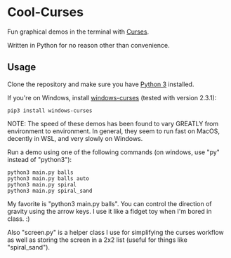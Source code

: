 # Cool-Curses

Fun graphical demos in the terminal with [Curses](https://docs.python.org/3/howto/curses.html).

Written in Python for no reason other than convenience.

## Usage

Clone the repository and make sure you have [Python 3](https://www.python.org/) installed.

If you're on Windows, install [windows-curses](https://pypi.org/project/windows-curses/) (tested with version 2.3.1):

```
pip3 install windows-curses
```

NOTE: The speed of these demos has been found to vary GREATLY from environment to environment. In general, they seem to run fast on MacOS, decently in WSL, and very slowly on Windows.

Run a demo using one of the following commands (on windows, use "py" instead of "python3"):

```
python3 main.py balls
python3 main.py balls auto
python3 main.py spiral
python3 main.py spiral_sand
```

My favorite is "python3 main.py balls".
You can control the direction of gravity using the arrow keys.
I use it like a fidget toy when I'm bored in class. :)

Also "screen.py" is a helper class I use for simplifying the curses workflow as well as storing the screen in a 2x2 list (useful for things like "spiral_sand").
